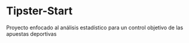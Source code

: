 # Tipster-Start
Proyecto enfocado al análisis estadístico para un control objetivo de las apuestas deportivas 
